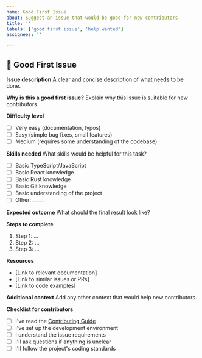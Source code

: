 ```yaml
---
name: Good First Issue
about: Suggest an issue that would be good for new contributors
title: ''
labels: ['good first issue', 'help wanted']
assignees: ''

---
```


## 🌱 Good First Issue

**Issue description**
A clear and concise description of what needs to be done.

**Why is this a good first issue?**
Explain why this issue is suitable for new contributors.

**Difficulty level**
- [ ] Very easy (documentation, typos)
- [ ] Easy (simple bug fixes, small features)
- [ ] Medium (requires some understanding of the codebase)

**Skills needed**
What skills would be helpful for this task?
- [ ] Basic TypeScript/JavaScript
- [ ] Basic React knowledge
- [ ] Basic Rust knowledge
- [ ] Basic Git knowledge
- [ ] Basic understanding of the project
- [ ] Other: _____

**Expected outcome**
What should the final result look like?

**Steps to complete**
1. Step 1: ...
2. Step 2: ...
3. Step 3: ...

**Resources**
- [Link to relevant documentation]
- [Link to similar issues or PRs]
- [Link to code examples]

**Additional context**
Add any other context that would help new contributors.

**Checklist for contributors**
- [ ] I've read the [Contributing Guide](CONTRIBUTING.md)
- [ ] I've set up the development environment
- [ ] I understand the issue requirements
- [ ] I'll ask questions if anything is unclear
- [ ] I'll follow the project's coding standards 